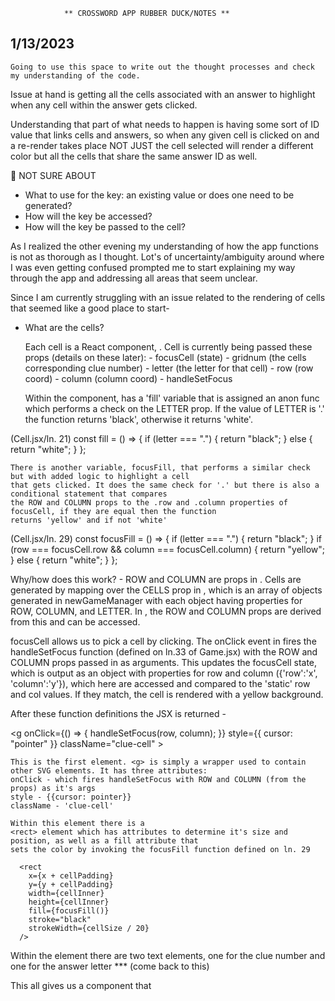                 ** CROSSWORD APP RUBBER DUCK/NOTES **


## 1/13/2023

    Going to use this space to write out the thought processes and check my understanding of the code.
 
 Issue at hand is getting all the cells associated with an answer to highlight when any cell 
 within the answer gets clicked.

 Understanding that part of what needs to happen is having some sort of ID value that links cells
 and answers, so when any given cell is clicked on and a re-render takes place NOT JUST the cell
 selected will render a different color but all the cells that share the same answer ID as well.

 🚨 NOT SURE ABOUT
 - What to use for the key: an existing value or does one need to be generated?
 - How will the key be accessed?
 - How will the key be passed to the cell?


As I realized the other evening my understanding of how the app functions is not as thorough as
I thought. Lot's of uncertainty/ambiguity around where I was even getting confused prompted me to start explaining 
my way through the app and addressing all areas that seem unclear.

Since I am currently struggling with an issue related to the rendering of cells that seemed like a good place to start- 

* What are the cells?

    Each cell is a React component, <Cell />. 
    Cell is currently being passed these props (details on these later):
        - focusCell (state)
        - gridnum (the cells corresponding clue number)
        - letter (the letter for that cell)
        - row (row coord)
        - column (column coord)
        - handleSetFocus

    Within the component, <Cell /> has a 'fill' variable that is assigned an anon func which performs a check on 
    the LETTER prop. If the value of LETTER is '.' the function returns 'black', otherwise it returns 'white'.


(Cell.jsx/ln. 21) 
     const fill = () => {
    if (letter === ".") {
      return "black";
    } else {
      return "white";
    }
  };
    
    There is another variable, focusFill, that performs a similar check but with added logic to highlight a cell
    that gets clicked. It does the same check for '.' but there is also a conditional statement that compares
    the ROW and COLUMN props to the .row and .column properties of focusCell, if they are equal then the function
    returns 'yellow' and if not 'white'


(Cell.jsx/ln. 29)
     const focusFill = () => {
    if (letter === ".") {
      return "black";
    }
    if (row === focusCell.row && column === focusCell.column) {
      return "yellow";
    } else {
      return "white";
    }
  };

  Why/how does this work? - ROW and COLUMN are props in <Cell />. Cells are generated by mapping 
  over the CELLS prop in <Grid />, which is an array of objects generated in newGameManager with each object having 
  properties for ROW, COLUMN, and LETTER. In <Cell />, the ROW and COLUMN props are derived from this and can be accessed.

  focusCell allows us to pick a cell by clicking. The onClick event in <Cell /> fires the handleSetFocus function (defined
  on ln.33 of Game.jsx) with the ROW and COLUMN props passed in as arguments. This updates the focusCell state, which is 
  output as an object with properties for row and column ({'row':'x', 'column':'y'}), which here are accessed and compared
  to the 'static' row and col values. If they match, the cell is rendered with a yellow background.

  After these function definitions the JSX is returned -

  <g
      onClick={() => {
        handleSetFocus(row, column);
      }}
      style={{ cursor: "pointer" }}
      className="clue-cell"
    >

    This is the first element. <g> is simply a wrapper used to contain other SVG elements. It has three attributes:
    onClick - which fires handleSetFocus with ROW and COLUMN (from the props) as it's args
    style - {{cursor: pointer}}
    className - 'clue-cell'

    Within this element there is a 
    <rect> element which has attributes to determine it's size and position, as well as a fill attribute that
    sets the color by invoking the focusFill function defined on ln. 29

      <rect
        x={x + cellPadding}
        y={y + cellPadding}
        width={cellInner}
        height={cellInner}
        fill={focusFill()}
        stroke="black"
        strokeWidth={cellSize / 20}
      />
  
  Within the <rect> element there are two text elements, one for the clue number and one for the answer letter 
*** (come back to this)

    
This all gives us a <Cell /> component that 